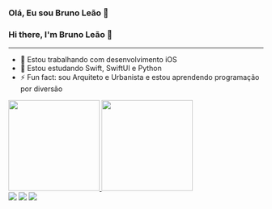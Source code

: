 ### Olá, Eu sou Bruno Leão 👋
### Hi there, I'm Bruno Leão 👋
______

- 🔭 Estou trabalhando com desenvolvimento iOS
- 🌱 Estou estudando Swift, SwiftUI e Python
- ⚡ Fun fact: sou Arquiteto e Urbanista e estou aprendendo programação por diversão


<div>
  <a href="https://beacons.ai/leaodebrito">
  <img height="180em" src="https://github-readme-stats.vercel.app/api?username=leaodebrito&show_icons=true&theme=dark&include_all_commits=true&count_private=true"/>
  <img height="180em" src="https://github-readme-stats.vercel.app/api/top-langs/?username=leaodebrito&layout=compact&langs_count=16&theme=dark"/>
</div>

  
  <div>
  <a href="https://www.instagram.com/_leaodebrito/" target="_blank"><img src="https://img.shields.io/badge/-Instagram-%23E4405F?style=for-the-badge&logo=instagram&logoColor=white" target="_blank"></a>
  <a href = "mailto:leaodebrito@gmail.com"><img src="https://img.shields.io/badge/Gmail-D14836?style=for-the-badge&logo=gmail&logoColor=white" target="_blank"></a>
  <a href="https://www.linkedin.com/in/bruno-leão-msc-774254a9/" target="_blank"><img src="https://img.shields.io/badge/-LinkedIn-%230077B5?style=for-the-badge&logo=linkedin&logoColor=white" target="_blank"></a>   
</div>
